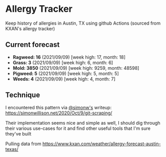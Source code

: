 # Allergy Tracker

Keep history of allergies in Austin, TX using github Actions (sourced from KXAN's allergy tracker)

## Current forecast
<!-- INJECT FORECAST -->
- **Ragweed: 16** (2021/09/09)  [week high: 17, month: 18]
- **Grass: 3** (2021/09/09)  [week high: 6, month: 6]
- **Mold: 3850** (2021/09/09)  [week high: 9259, month: 48598]
- **Pigweed: 5** (2021/09/09)  [week high: 5, month: 5]
- **Weeds: 4** (2021/09/09)  [week high: 4, month: 7]
<!-- END INJECT FORECAST -->

## Technique

I encountered this pattern via [@simonw's](https://github.com/simonw) writeup: https://simonwillison.net/2020/Oct/9/git-scraping/

Their implementation seems nice and simple as well, I should dig through their various use-cases for it and find other useful tools that I'm sure they've built

Pulling data from https://www.kxan.com/weather/allergy-forecast-austin-texas/
